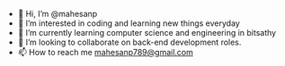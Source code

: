 - 👋 Hi, I’m @mahesanp
- 👀 I’m interested in coding and learning new things everyday
- 🌱 I’m currently learning computer science and engineering in bitsathy
- 💞️ I’m looking to collaborate on back-end development roles.
- 📫 How to reach me mahesanp789@gmail.com

<!---
mahesanp/mahesanp is a ✨ special ✨ repository because its `README.md` (this file) appears on your GitHub profile.
You can click the Preview link to take a look at your changes.
--->
